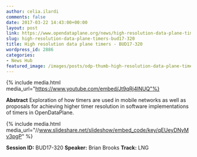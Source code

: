 ```yaml
---
author: celia.ilardi
comments: false
date: 2017-03-22 14:43:00+00:00
layout: post
link: https://www.opendataplane.org/news/high-resolution-data-plane-timers-bud17-320/
slug: high-resolution-data-plane-timers-bud17-320
title: High resolution data plane timers - BUD17-320
wordpress_id: 2886
categories:
- News Hub
featured_image: /images/posts/odp-thumb-high-resolution-data-plane-timers.jpg
---
```


{% include media.html media_url="https://www.youtube.com/embed/Jt9qRj4lNUQ"%}

**Abstract**
Exploration of how timers are used in mobile networks as well as proposals for achieving higher timer resolution in software implementations of timers in OpenDataPlane.

{% include media.html media_url="//www.slideshare.net/slideshow/embed_code/key/qEUeyDNyMv3pgP" %}

**Session ID:** BUD17-320
**Speaker:** Brian Brooks
**Track:** LNG
